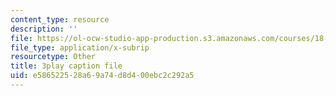 ```yaml
---
content_type: resource
description: ''
file: https://ol-ocw-studio-app-production.s3.amazonaws.com/courses/18-06sc-linear-algebra-fall-2011/e586522528a69a74d8d400ebc2c292a5_MMWqGD4Urso.srt
file_type: application/x-subrip
resourcetype: Other
title: 3play caption file
uid: e5865225-28a6-9a74-d8d4-00ebc2c292a5
---
```

